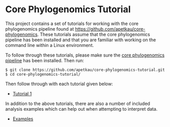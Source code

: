 Core Phylogenomics Tutorial
===========================

This project contains a set of tutorials for working with the core phylogenomics pipeline found at https://github.com/apetkau/core-phylogenomics.  These tutorials assume that the core phylogenomics pipeline has been installed and that you are familiar with working on the command line within a Linux environment.

To follow through these tutorials, please make sure the [core phylogenomics pipeline](https://github.com/apetkau/core-phylogenomics) has been installed.  Then run:

	$ git clone https://github.com/apetkau/core-phylogenomics-tutorial.git
	$ cd core-phylogenomics-tutorial/

Then follow through with each tutorial given below:

* [Tutorial 1](Tutorial1.md)

In addition to the above tutorials, there are also a number of included analysis examples which can help out when attempting to interpret data.

* [Examples](Examples.md)
